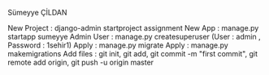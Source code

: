 Sümeyye ÇİLDAN

New Project : django-admin startproject assignment
New App : manage.py startapp sumeyye
Admin User : manage.py createsuperuser
(User : admin , Password : 1sehir1)
Apply : manage.py migrate
Apply : manage.py makemigrations
Add files : git init, git add, git commit -m "first commit", git remote add origin, git push -u origin master
